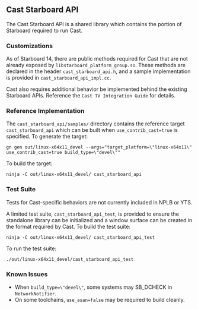 ## Cast Starboard API

The Cast Starboard API is a shared library which contains the portion of
Starboard required to run Cast.

### Customizations

As of Starboard 14, there are public methods required for Cast that are not
already exposed by `libstarboard_platform_group.so`. These methods are declared
in the header `cast_starboard_api.h`, and a sample implementation is provided
in `cast_starboard_api_impl.cc`.

Cast also requires additional behavior be implemented behind the existing
Starboard APIs. Reference the `Cast TV Integration Guide` for details.

### Reference Implementation

The `cast_starboard_api/samples/` directory contains the reference target
`cast_starboard_api` which can be built when `use_contrib_cast=true` is
specified. To generate the target:

```
gn gen out/linux-x64x11_devel --args="target_platform=\"linux-x64x11\" use_contrib_cast=true build_type=\"devel\""
```

To build the target:

```
ninja -C out/linux-x64x11_devel/ cast_starboard_api
```

### Test Suite

Tests for Cast-specific behaviors are not currently included in NPLB or YTS.

A limited test suite, `cast_starboard_api_test`, is provided to ensure the
standalone library can be initialized and a window surface can be created in the
format required by Cast. To build the test suite:

```
ninja -C out/linux-x64x11_devel/ cast_starboard_api_test
```

To run the test suite:

```
./out/linux-x64x11_devel/cast_starboard_api_test
```

### Known Issues

- When `build_type=\"devel\"`, some systems may SB_DCHECK in `NetworkNotifier`.
- On some toolchains, `use_asan=false` may be required to build cleanly.